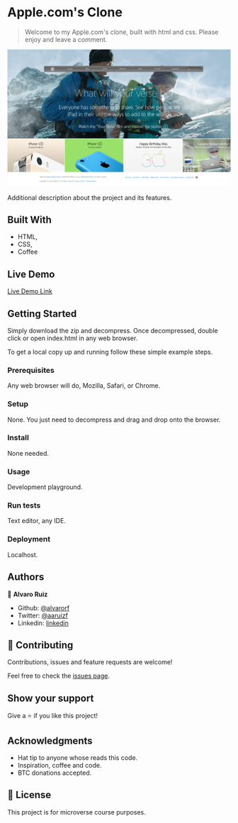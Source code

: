 # Apple.com's Clone

> Welcome to my Apple.com's clone, built with html and css. Please enjoy and leave a comment. 

![screenshot](/img/screenshot.png)

Additional description about the project and its features.

## Built With

- HTML,
- CSS,
- Coffee 

## Live Demo

[Live Demo Link](https://rawcdn.githack.com/alvarorf/Apple.com-clone/f3877042429704680847175078b7188c0d6e23dd/index.html)


## Getting Started

Simply download the zip and decompress. Once decompressed, double click or open index.html in any web browser. 


To get a local copy up and running follow these simple example steps.

### Prerequisites

Any web browser will do, Mozilla, Safari, or Chrome. 

### Setup

None. You just need to decompress and drag and drop onto the browser. 

### Install

None needed. 

### Usage

Development playground. 

### Run tests

Text editor, any IDE.

### Deployment

Localhost. 



## Authors

👤 **Alvaro Ruiz**

- Github: [@alvarorf](https://github.com/alvarorf)
- Twitter: [@aaruizf](https://twitter.com/aaruizf)
- Linkedin: [linkedin](https://www.linkedin.com/in/alvaro-r-22810915a/)

## 🤝 Contributing

Contributions, issues and feature requests are welcome!

Feel free to check the [issues page](issues/).

## Show your support

Give a ⭐️ if you like this project!

## Acknowledgments

- Hat tip to anyone whose reads this code.
- Inspiration, coffee and code. 
- BTC donations accepted. 

## 📝 License

This project is for microverse course purposes.
